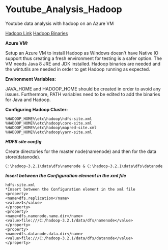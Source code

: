 # Youtube_Analysis_Hadoop
Youtube data analysis with hadoop on an Azure VM

[Hadoop Link](https://www.apache.org/dyn/closer.cgi/hadoop/common)
[Hadoop Binaries](https://github.com/Turtle24/winutils)

**Azure VM:**

Setup an Azure VM to install Hadoop as Windows doesn't have Native IO support thus creating a fresh environment for testing is a safer option. The VM needs Java 8 JRE and JDK installed. Hadoop binaries are needed and the wintutils are needed in order to get Hadoop running as expected. 

**Environment Variables:**

JAVA_HOME and HADOOP_HOME should be created in order to avoid any issues. Furthermore, PATH variables need to be edited to add the binaries for Java and Hadoop.

**Configuring Hadoop Cluster:**

```
%HADOOP_HOME%\etc\hadoop\hdfs-site.xml
%HADOOP_HOME%\etc\hadoop\core-site.xml
%HADOOP_HOME%\etc\hadoop\mapred-site.xml
%HADOOP_HOME%\etc\hadoop\yarn-site.xml
```

***HDFS site config***

Create directories for the master node(namenode) and then for the data store(datanode).
```
C:\hadoop-3.2.1\data\dfs\namenode & C:\hadoop-3.2.1\data\dfs\datanode
```
***Insert between the Configuration element in the xml file***
```
hdfs-site.xml
*Insert between the Configuration element in the xml file
<property>
<name>dfs.replication</name>
<value>1</value>
</property>
<property>
<name>dfs.namenode.name.dir</name>
<value>file:///C:/hadoop-3.2.1/data/dfs/namenode</value>
</property>
<property>
<name>dfs.datanode.data.dir</name>
<value>file:///C:/hadoop-3.2.1/data/dfs/datanode</value>
</property>

```
